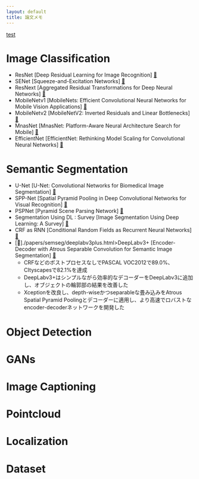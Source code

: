 ```yaml
---
layout: default
title: 論文メモ
---
```

[test](./paper.md)

# Image Classification
* ResNet [Deep Residual Learning for Image Recognition] [&#x1f4c4;](https://arxiv.org/abs/1512.03385)
* SENet [Squeeze-and-Excitation Networks] [&#x1f4c4;](https://arxiv.org/abs/1709.01507)
* ResNext  [Aggregated Residual Transformations for Deep Neural Networks] [&#x1f4c4;](https://arxiv.org/abs/1611.05431)
* MobileNetv1 [MobileNets: Efficient Convolutional Neural Networks for Mobile Vision Applications] [&#x1f4c4;](https://arxiv.org/abs/1704.04861)
* MobileNetv2 [MobileNetV2: Inverted Residuals and Linear Bottlenecks] [&#x1f4c4;](https://arxiv.org/abs/1801.04381)
* MnasNet [MnasNet: Platform-Aware Neural Architecture Search for Mobile] [&#x1f4c4;](https://arxiv.org/abs/1807.11626)
* EfficientNet [EfficientNet: Rethinking Model Scaling for Convolutional Neural Networks] [&#x1f4c4;](https://arxiv.org/abs/1905.11946)

# Semantic Segmentation
* U-Net [U-Net: Convolutional Networks for Biomedical Image Segmentation] [&#x1f4c4;](https://arxiv.org/abs/1505.04597)
* SPP-Net [Spatial Pyramid Pooling in Deep Convolutional Networks for Visual Recognition] [&#x1f4c4;](https://arxiv.org/abs/1406.4729)
* PSPNet [Pyramid Scene Parsing Network] [&#x1f4c4;](https://arxiv.org/abs/1612.01105)
* Segmentation Using DL : Survey [Image Segmentation Using Deep Learning: A Survey] [&#x1f4c4;](https://arxiv.org/abs/2001.05566)
* CRF as RNN [Conditional Random Fields as Recurrent Neural Networks] [&#x1f4c4;](https://arxiv.org/abs/1502.03240)
* [&#x1f4c4;]./papers/semseg/deeplabv3plus.html>DeepLabv3+ [Encoder-Decoder with Atrous Separable Convolution for Semantic Image Segmentation] [&#x1f4c4;](https://arxiv.org/abs/1802.02611)
    * CRFなどのポストプロセスなしでPASCAL VOC2012で89.0%、CItyscapesで82.1%を達成
    * DeepLabv3+はシンプルながら効率的なデコーダーをDeepLabv3に追加し、オブジェクトの輪郭部の結果を改善した
    * Xceptionを改良し、depth-wiseかつseparableな畳み込みをAtrous Spatial Pyramid Poolingとデコーダーに適用し、より高速でロバストなencoder-decoderネットワークを開発した
# Object Detection
# GANs
# Image Captioning
# Pointcloud
# Localization
# Dataset
